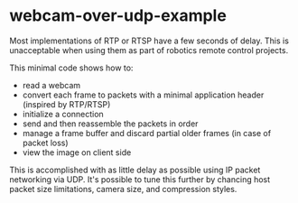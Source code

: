 # webcam-over-udp-example
Most implementations of RTP or RTSP have a few seconds of delay. This is unacceptable when using them as part of robotics remote control projects.

This minimal code shows how to: 
- read a webcam
- convert each frame to packets with a minimal application header (inspired by RTP/RTSP)
- initialize a connection
- send and then reassemble the packets in order
- manage a frame buffer and discard partial older frames (in case of packet loss) 
- view the image on client side

This is accomplished with as little delay as possible using IP packet networking via UDP. It's possible to tune this further by chancing host packet size limitations, camera size, and compression styles.  

